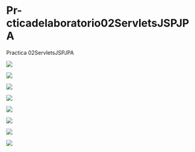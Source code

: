 # Pr-cticadelaboratorio02ServletsJSPJPA

Practica 02ServletsJSPJPA

![](https://github.com/HelenCVM/Pr-cticadelaboratorio02ServletsJSPJPA/blob/master/1.jpg)


![](https://github.com/HelenCVM/Pr-cticadelaboratorio02ServletsJSPJPA/blob/master/2.jpg)



![](https://github.com/HelenCVM/Pr-cticadelaboratorio02ServletsJSPJPA/blob/master/3.jpg)



![](https://github.com/HelenCVM/Pr-cticadelaboratorio02ServletsJSPJPA/blob/master/4.jpg)



![](https://github.com/HelenCVM/Pr-cticadelaboratorio02ServletsJSPJPA/blob/master/5.jpg)



![](https://github.com/HelenCVM/Pr-cticadelaboratorio02ServletsJSPJPA/blob/master/6.jpg)



![](https://github.com/HelenCVM/Pr-cticadelaboratorio02ServletsJSPJPA/blob/master/7.jpg)



![](https://github.com/HelenCVM/Pr-cticadelaboratorio02ServletsJSPJPA/blob/master/8.jpg)
